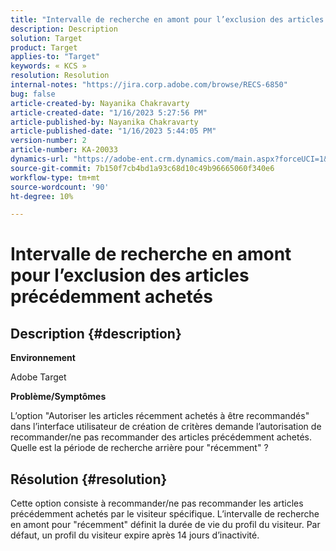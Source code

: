 ```yaml
---
title: "Intervalle de recherche en amont pour l’exclusion des articles précédemment achetés"
description: Description
solution: Target
product: Target
applies-to: "Target"
keywords: « KCS »
resolution: Resolution
internal-notes: "https://jira.corp.adobe.com/browse/RECS-6850"
bug: false
article-created-by: Nayanika Chakravarty
article-created-date: "1/16/2023 5:27:56 PM"
article-published-by: Nayanika Chakravarty
article-published-date: "1/16/2023 5:44:05 PM"
version-number: 2
article-number: KA-20033
dynamics-url: "https://adobe-ent.crm.dynamics.com/main.aspx?forceUCI=1&pagetype=entityrecord&etn=knowledgearticle&id=95df8119-c395-ed11-aad1-6045bd006149"
source-git-commit: 7b150f7cb4bd1a93c68d10c49b96665060f340e6
workflow-type: tm+mt
source-wordcount: '90'
ht-degree: 10%

---
```


# Intervalle de recherche en amont pour l’exclusion des articles précédemment achetés

## Description {#description}


<b>Environnement</b>

Adobe Target

<b>Problème/Symptômes</b>

L’option &quot;Autoriser les articles récemment achetés à être recommandés&quot; dans l’interface utilisateur de création de critères demande l’autorisation de recommander/ne pas recommander des articles précédemment achetés. Quelle est la période de recherche arrière pour &quot;récemment&quot; ?


## Résolution {#resolution}


Cette option consiste à recommander/ne pas recommander les articles précédemment achetés par le visiteur spécifique. L’intervalle de recherche en amont pour &quot;récemment&quot; définit la durée de vie du profil du visiteur. Par défaut, un profil du visiteur expire après 14 jours d’inactivité.

